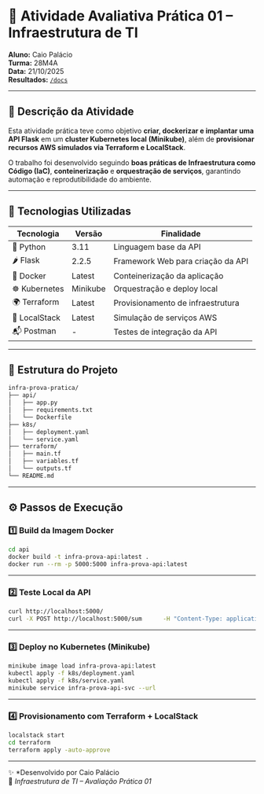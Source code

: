 # 🧩 **Atividade Avaliativa Prática 01 – Infraestrutura de TI**

**Aluno:** Caio Palácio  
**Turma:** 28M4A  
**Data:** 21/10/2025  
**Resultados:** [`/docs`](./docs)

---

## 📘 **Descrição da Atividade**

Esta atividade prática teve como objetivo **criar, dockerizar e implantar uma API Flask** em um **cluster Kubernetes local (Minikube)**, além de **provisionar recursos AWS simulados via Terraform e LocalStack**.  

O trabalho foi desenvolvido seguindo **boas práticas de Infraestrutura como Código (IaC)**, **conteinerização** e **orquestração de serviços**, garantindo automação e reprodutibilidade do ambiente.

---

## 🚀 **Tecnologias Utilizadas**

| Tecnologia | Versão | Finalidade |
|-------------|---------|-------------|
| 🐍 Python | 3.11 | Linguagem base da API |
| 🌶️ Flask | 2.2.5 | Framework Web para criação da API |
| 🐳 Docker | Latest | Conteinerização da aplicação |
| ☸️ Kubernetes | Minikube | Orquestração e deploy local |
| 🌍 Terraform | Latest | Provisionamento de infraestrutura |
| 🧱 LocalStack | Latest | Simulação de serviços AWS |
| 📬 Postman | - | Testes de integração da API |

---

## 🧱 **Estrutura do Projeto**

```bash
infra-prova-pratica/
├── api/
│   ├── app.py
│   ├── requirements.txt
│   └── Dockerfile
├── k8s/
│   ├── deployment.yaml
│   └── service.yaml
├── terraform/
│   ├── main.tf
│   ├── variables.tf
│   └── outputs.tf
└── README.md
```

---

## ⚙️ **Passos de Execução**

### 1️⃣ Build da Imagem Docker

```bash
cd api
docker build -t infra-prova-api:latest .
docker run --rm -p 5000:5000 infra-prova-api:latest
```

---

### 2️⃣ Teste Local da API

```bash
curl http://localhost:5000/
curl -X POST http://localhost:5000/sum      -H "Content-Type: application/json"      -d '{"a":3,"b":4.5}'
```

---

### 3️⃣ Deploy no Kubernetes (Minikube)

```bash
minikube image load infra-prova-api:latest
kubectl apply -f k8s/deployment.yaml
kubectl apply -f k8s/service.yaml
minikube service infra-prova-api-svc --url
```

---

### 4️⃣ Provisionamento com Terraform + LocalStack

```bash
localstack start
cd terraform
terraform apply -auto-approve
```

---


✨ *Desenvolvido por Caio Palácio   
📅 *Infraestrutura de TI – Avaliação Prática 01*
